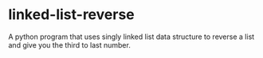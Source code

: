 # linked-list-reverse
A python program that uses singly linked list data structure to reverse a list and give you the third to last number.
